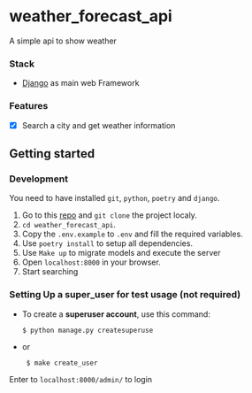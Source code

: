 # weather_forecast_api
A simple api to show weather

### Stack

* [Django](https://www.djangoproject.com/) as main web Framework


### Features
- [x] Search a city and get weather information

## Getting started

### Development

You need to have installed `git`, `python`, `poetry` and `django`.

1. Go to this [repo](https://github.com/EstebanSG/weather_forecast_api.git) and `git clone` the project localy.
2. `cd weather_forecast_api`.
3. Copy the `.env.example` to `.env` and fill the required variables.
4. Use `poetry install` to setup all dependencies.
5. Use `Make up` to migrate models and execute the server 
6. Open `localhost:8000` in your browser.
7. Start searching

### Setting Up a super_user for test usage (not required)

- To create a **superuser account**, use this command:

      $ python manage.py createsuperuse
- or
      
       $ make create_user

Enter to `localhost:8000/admin/` to login
